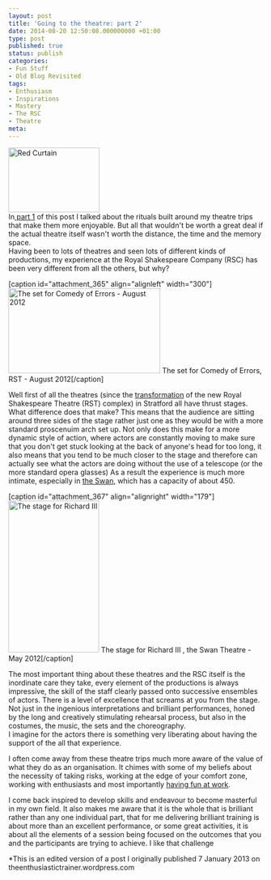 ```yaml
---
layout: post
title: 'Going to the theatre: part 2'
date: 2014-08-20 12:50:08.000000000 +01:00
type: post
published: true
status: publish
categories:
- Fun Stuff
- Old Blog Revisited
tags:
- Enthusiasm
- Inspirations
- Mastery
- The RSC
- Theatre
meta:
---
```

<p><a href="http://theenthusiastictrainer.files.wordpress.com/2013/01/red-curtain.jpg"><img class="alignright  wp-image-360" src="{{ site.baseurl }}/assets/red-curtain.jpg?w=300" alt="Red Curtain" width="180" height="128" /></a><br />
In<a title="Going to the theatre: part 1" href="http://helenwalker.net/2014/08/19/going-to-the-theatre-part-1/"> part 1</a> of this post I talked about the rituals built around my theatre trips that make them more enjoyable. But all that wouldn't be worth a great deal if the actual theatre itself wasn't worth the distance, the time and the memory space.<br />
Having been to lots of theatres and seen lots of different kinds of productions, my experience at the Royal Shakespeare Company (RSC) has been very different from all the others, but why?</p>
<p>[caption id="attachment_365" align="alignleft" width="300"]<a href="http://theenthusiastictrainer.files.wordpress.com/2013/01/dsc00433.jpg"><img class="size-medium wp-image-365" src="{{ site.baseurl }}/assets/dsc00433.jpg?w=300" alt="The set for Comedy of Errors - August 2012" width="300" height="168" /></a> The set for Comedy of Errors, RST - August 2012[/caption]</p>
<p>Well first of all the theatres (since the <a title="Transformation of the RST" href="http://www.rsc.org.uk/transformation/">transformation</a> of the new Royal Shakespeare Theatre (RST) complex) in Stratford all have thrust stages. What difference does that make? This means that the audience are sitting around three sides of the stage rather just one as they would be with a more standard proscenuim arch set up. Not only does this make for a more dynamic style of action, where actors are constantly moving to make sure that you don't get stuck looking at the back of anyone's head for too long, it also means that you tend to be much closer to the stage and therefore can actually see what the actors are doing without the use of a telescope (or the more standard opera glasses) As a result the experience is much more intimate, especially in <a title="The Swan Theatre" href="http://www.rsc.org.uk/visit-us/swan/">the Swan</a>, which has a capacity of about 450.</p>
<p>[caption id="attachment_367" align="alignright" width="179"]<a href="http://theenthusiastictrainer.files.wordpress.com/2013/01/the-swan.jpg"><img class="size-medium wp-image-367" src="{{ site.baseurl }}/assets/the-swan.jpg?w=179" alt="The stage for Richard III" width="179" height="300" /></a> The stage for Richard III , the Swan Theatre - May 2012[/caption]</p>
<p>The most important thing about these theatres and the RSC itself is the inordinate care they take, every element of the productions is always impressive, the skill of the staff clearly passed onto successive ensembles of actors. There is a level of excellence that screams at you from the stage. Not just in the ingenious interpretations and brilliant performances, honed by the long and creatively stimulating rehearsal process, but also in the costumes, the music, the sets and the choreography.<br />
I imagine for the actors there is something very liberating about having the support of the all that experience.</p>
<p>I often come away from these theatre trips much more aware of the value of what they do as an organisation. It chimes with some of my beliefs about the necessity of taking risks, working at the edge of your comfort zone, working with enthusiasts and most importantly <a title="You gotta believe" href="http://helenwalker.net/2014/07/21/you-gotta-believe/">having fun at work</a>.</p>
<p>I come back inspired to develop skills and endeavour to become masterful in my own field. It also makes me aware that it is the whole that is brilliant rather than any one individual part, that for me delivering brilliant training is about more than an excellent performance, or some great activities, it is about all the elements of a session being focused on the outcomes that you and the participants are trying to achieve. I like that challenge</p>
<p>*This is an edited version of a post I originally published 7 January 2013 on theenthusiastictrainer.wordpress.com</p>
